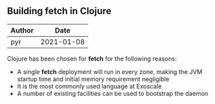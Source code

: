 ## Building fetch in Clojure

| Author | Date
|--------|----
| pyr | 2021-01-08

Clojure has been chosen for **fetch** for the following reasons:

- A single **fetch** deployment will run in every zone, making the JVM startup
  time and initial memory requirement negligible
- It is the most commonly used language at Exoscale
- A number of existing facilities can be used to bootstrap the daemon
